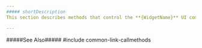 ```yaml
---
##### shortDescription
This section describes methods that control the **{WidgetName}** UI component.

---
```

#####See Also#####
#include common-link-callmethods